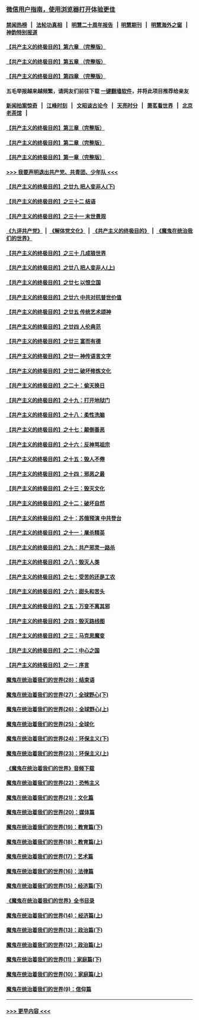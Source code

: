 ### [微信用户指南，使用浏览器打开体验更佳](https://github.com/gfw-breaker/banned-news1/blob/master/indexes/wechat-guide.md?t=0)
#### [禁闻热榜](热点新闻.md?t=0)  &nbsp;&nbsp;|&nbsp;&nbsp; [法轮功真相](https://github.com/gfw-breaker/truth/blob/master/README.md?t=0) &nbsp;&nbsp;|&nbsp;&nbsp; [明慧二十周年报告](https://github.com/gfw-breaker/mh-reports/blob/master/README.md?t=0) &nbsp;&nbsp;|&nbsp;&nbsp;[明慧期刊](https://github.com/gfw-breaker/mh-qikan) &nbsp;&nbsp;|&nbsp;&nbsp; [明慧海外之窗](https://github.com/gfw-breaker/mh-news/blob/master/README.md?t=0) &nbsp;&nbsp;|&nbsp;&nbsp; [神韵特别报道](https://github.com/gfw-breaker/mh-news/blob/master/shenyun.md?t=0)
#### [【共产主义的终极目的】第六章 （完整版）](../pages/nsc422/n11428913.md?t=02100711) 
#### [【共产主义的终极目的】第五章 （完整版）](../pages/nsc422/n11428912.md?t=02100711) 
#### [【共产主义的终极目的】第四章 （完整版）](../pages/nsc422/n11428907.md?t=02100711) 
#### 五毛举报越来越频繁，请网友们前往下载 [一键翻墙软件](https://github.com/gfw-breaker/ssr-accounts)，并将此项目推荐给亲友
#### [新闻拍案惊奇](https://github.com/gfw-breaker/banned-news1/blob/master/pages/link4.md) &nbsp;&nbsp;|&nbsp;&nbsp; [江峰时刻](https://github.com/gfw-breaker/banned-news1/blob/master/pages/link4.md) &nbsp;&nbsp;|&nbsp;&nbsp; [文昭谈古论今](https://github.com/gfw-breaker/banned-news1/blob/master/pages/link4.md) &nbsp;&nbsp;|&nbsp;&nbsp; [天亮时分](https://github.com/gfw-breaker/banned-news1/blob/master/pages/link4.md) &nbsp;&nbsp;|&nbsp;&nbsp; [萧茗看世界](https://github.com/gfw-breaker/banned-news1/blob/master/pages/link4.md) &nbsp;&nbsp;|&nbsp;&nbsp; [北京老茶馆](https://github.com/gfw-breaker/banned-news1/blob/master/pages/link4.md) &nbsp;&nbsp;|&nbsp;&nbsp; 
#### [【共产主义的终极目的】第三章（完整版）](../pages/nsc422/n11428848.md?t=02100711) 
#### [【共产主义的终极目的】第二章（完整版）](../pages/nsc422/n11428831.md?t=02100711) 
#### [【共产主义的终极目的】第一章（完整版）](../pages/nsc422/n11417651.md?t=02100711) 
#### [>>> 我要声明退出共产党、共青团、少年队 <<<](https://github.com/begood0513/goodnews/blob/master/quit/letter.md) 
#### [【共产主义的终极目的】之廿九 把人变非人(下)](../pages/nsc422/n11344140.md?t=02100711) 
#### [【共产主义的终极目的】之三十二 结语](../pages/nsc422/n11360535.md?t=02100711) 
#### [【共产主义的终极目的】之三十一 末世景观](../pages/nsc422/n11351129.md?t=02100711) 
#### [《九评共产党》](https://github.com/begood0513/9ping.md/blob/master/README.md) &nbsp;|&nbsp; [《解体党文化》](../../../../jtdwh.md/blob/master/README.md)  &nbsp;|&nbsp; [《共产主义的终极目的》](../../../../gczydzjmd.md/blob/master/README.md) &nbsp;|&nbsp; [《魔鬼在统治我们的世界》](../../../../mgztzwmdsj.md/blob/master/README.md) 
#### [【共产主义的终极目的】之三十 几成狼世界](../pages/nsc422/n11348280.md?t=02100711) 
#### [【共产主义的终极目的】之廿八 把人变非人(上)](../pages/nsc422/n11340492.md?t=02100711) 
#### [【共产主义的终极目的】之廿七 以恨立国](../pages/nsc422/n11336944.md?t=02100711) 
#### [【共产主义的终极目的】之廿六 中共对抗普世价值](../pages/nsc422/n11324785.md?t=02100711) 
#### [【共产主义的终极目的】之廿五 传统艺术颂神](../pages/nsc422/n11296396.md?t=02100711) 
#### [【共产主义的终极目的】之廿四 人伦典范](../pages/nsc422/n11296397.md?t=02100711) 
#### [【共产主义的终极目的】之廿三 富而有德](../pages/nsc422/n11283598.md?t=02100711) 
#### [【共产主义的终极目的】之廿一 神传语言文字](../pages/nsc422/n11263265.md?t=02100711) 
#### [【共产主义的终极目的】之廿二 破坏修炼文化](../pages/nsc422/n11245728.md?t=02100711) 
#### [【共产主义的终极目的】之二十：偷天换日](../pages/nsc422/n11238846.md?t=02100711) 
#### [【共产主义的终极目的】之十九：打开地狱门](../pages/nsc422/n11206376.md?t=02100711) 
#### [【共产主义的终极目的】之十八：柔性洗脑](../pages/nsc422/n11199994.md?t=02100711) 
#### [【共产主义的终极目的】之十七：颠倒善恶](../pages/nsc422/n11179782.md?t=02100711) 
#### [【共产主义的终极目的】之十六：反神骂祖宗](../pages/nsc422/n11166798.md?t=02100711) 
#### [【共产主义的终极目的】之十五：毁人不倦](../pages/nsc422/n11166792.md?t=02100711) 
#### [【共产主义的终极目的】之十四：邪恶之最](../pages/nsc422/n11150249.md?t=02100711) 
#### [【共产主义的终极目的】之十三：毁灭文化](../pages/nsc422/n11135227.md?t=02100711) 
#### [【共产主义的终极目的】之十二：破坏自然](../pages/nsc422/n11135214.md?t=02100711) 
#### [【共产主义的终极目的】之十：苏俄预演 中共登台](../pages/nsc422/n11118424.md?t=02100711) 
#### [【共产主义的终极目的】之十一：屠杀精英](../pages/nsc422/n11118442.md?t=02100711) 
#### [【共产主义的终极目的】之九：共产邪灵一路杀](../pages/nsc422/n11114139.md?t=02100711) 
#### [【共产主义的终极目的】之八：毁灭人类](../pages/nsc422/n11108503.md?t=02100711) 
#### [【共产主义的终极目的】之七：受苦的还是工农](../pages/nsc422/n11101809.md?t=02100711) 
#### [【共产主义的终极目的】之六：甜头和苦头](../pages/nsc422/n11096971.md?t=02100711) 
#### [【共产主义的终极目的】之五：万变不离其邪](../pages/nsc422/n11091285.md?t=02100711) 
#### [【共产主义的终极目的】之四：毁灭路线图](../pages/nsc422/n11086284.md?t=02100711) 
#### [【共产主义的终极目的】之三：马克思魔变](../pages/nsc422/n11061941.md?t=02100711) 
#### [【共产主义的终极目的】之二：中心之国](../pages/nsc422/n11047728.md?t=02100711) 
#### [【共产主义的终极目的】之一：序言](../pages/nsc422/n11086077.md?t=02100711) 
#### [魔鬼在统治着我们的世界(28)：结束语](../pages/nsc422/n10936246.md?t=02100711) 
#### [魔鬼在统治着我们的世界(27)：全球野心(下)](../pages/nsc422/n10928319.md?t=02100711) 
#### [魔鬼在统治着我们的世界(26)：全球野心(上)](../pages/nsc422/n10900318.md?t=02100711) 
#### [魔鬼在统治着我们的世界(25)：全球化](../pages/nsc422/n10788205.md?t=02100711) 
#### [魔鬼在统治着我们的世界(24)：环保主义(下)](../pages/nsc422/n10695307.md?t=02100711) 
#### [魔鬼在统治着我们的世界(23)：环保主义(上)](../pages/nsc422/n10688613.md?t=02100711) 
#### [《魔鬼在统治着我们的世界》音频下载](../pages/nsc422/n10635553.md?t=02100711) 
#### [魔鬼在统治着我们的世界(22)：恐怖主义](../pages/nsc422/n10614727.md?t=02100711) 
#### [魔鬼在统治着我们的世界(21)：文化篇](../pages/nsc422/n10597706.md?t=02100711) 
#### [魔鬼在统治着我们的世界(20)：媒体篇](../pages/nsc422/n10586579.md?t=02100711) 
#### [魔鬼在统治着我们的世界(19)：教育篇(下)](../pages/nsc422/n10564808.md?t=02100711) 
#### [魔鬼在统治着我们的世界(18)：教育篇(上)](../pages/nsc422/n10526970.md?t=02100711) 
#### [魔鬼在统治着我们的世界(17)：艺术篇](../pages/nsc422/n10499093.md?t=02100711) 
#### [魔鬼在统治着我们的世界(16)：法律篇](../pages/nsc422/n10485969.md?t=02100711) 
#### [魔鬼在统治着我们的世界(15)：经济篇(下)](../pages/nsc422/n10469975.md?t=02100711) 
#### [《魔鬼在统治着我们的世界》全书目录](../pages/nsc422/n10464261.md?t=02100711) 
#### [魔鬼在统治着我们的世界(14)：经济篇(上)](../pages/nsc422/n10457370.md?t=02100711) 
#### [魔鬼在统治着我们的世界(13)：政治篇(下)](../pages/nsc422/n10448270.md?t=02100711) 
#### [魔鬼在统治着我们的世界(12)：政治篇(上)](../pages/nsc422/n10444576.md?t=02100711) 
#### [魔鬼在统治着我们的世界(11)：家庭篇(下)](../pages/nsc422/n10440961.md?t=02100711) 
#### [魔鬼在统治着我们的世界(10)：家庭篇(上)](../pages/nsc422/n10435448.md?t=02100711) 
#### [魔鬼在统治着我们的世界(9)：信仰篇](../pages/nsc422/n10432159.md?t=02100711) 

----
#### [ >>> 更早内容 <<< ](../indexes/nsc422-earlier.md)
